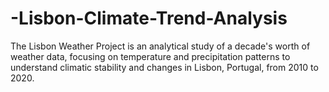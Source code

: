 # -Lisbon-Climate-Trend-Analysis
The Lisbon Weather Project is an analytical study of a decade's worth of weather data, focusing on temperature and precipitation patterns to understand climatic stability and changes in Lisbon, Portugal, from 2010 to 2020.
